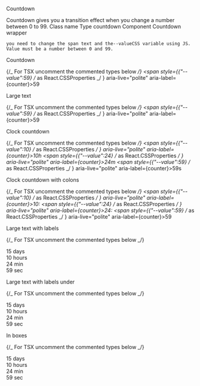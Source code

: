 Countdown

Countdown gives you a transition effect when you change a number between 0 to 99.
Class name
Type
countdown Component
Countdown wrapper

    you need to change the span text and the--valueCSS variable using JS. Value must be a number between 0 and 99.

Countdown

{/_ For TSX uncomment the commented types below _/}
<span className="countdown">
<span style={{"--value":59} /_ as React.CSSProperties _/ } aria-live="polite" aria-label={counter}>59</span>
</span>

Large text

{/_ For TSX uncomment the commented types below _/}
<span className="countdown font-mono text-6xl">
<span style={{"--value":59} /_ as React.CSSProperties _/ } aria-live="polite" aria-label={counter}>59</span>
</span>

Clock countdown

{/_ For TSX uncomment the commented types below _/}
<span className="countdown font-mono text-2xl">
<span style={{"--value":10} /_ as React.CSSProperties _/ } aria-live="polite" aria-label={counter}>10</span>h
<span style={{"--value":24} /_ as React.CSSProperties _/ } aria-live="polite" aria-label={counter}>24</span>m
<span style={{"--value":59} /_ as React.CSSProperties _/ } aria-live="polite" aria-label={counter}>59</span>s
</span>

Clock countdown with colons

{/_ For TSX uncomment the commented types below _/}
<span className="countdown font-mono text-2xl">
<span style={{"--value":10} /_ as React.CSSProperties _/ } aria-live="polite" aria-label={counter}>10</span>:
<span style={{"--value":24} /_ as React.CSSProperties _/ } aria-live="polite" aria-label={counter}>24</span>:
<span style={{"--value":59} /_ as React.CSSProperties _/ } aria-live="polite" aria-label={counter}>59</span>
</span>

Large text with labels

{/_ For TSX uncomment the commented types below _/}

<div className="flex gap-5">
  <div>
    <span className="countdown font-mono text-4xl">
        <span style={{"--value":15} /* as React.CSSProperties */ } aria-live="polite" aria-label={counter}>15</span>
    </span>
    days
  </div>
  <div>
    <span className="countdown font-mono text-4xl">
        <span style={{"--value":10} /* as React.CSSProperties */ } aria-live="polite" aria-label={counter}>10</span>
    </span>
    hours
  </div>
  <div>
    <span className="countdown font-mono text-4xl">
      <span style={{"--value":24} /* as React.CSSProperties */ } aria-live="polite" aria-label={counter}>24</span>
    </span>
    min
  </div>
  <div>
    <span className="countdown font-mono text-4xl">
      <span style={{"--value":59} /* as React.CSSProperties */ } aria-live="polite" aria-label={counter}>59</span>
    </span>
    sec
  </div>
</div>

Large text with labels under

{/_ For TSX uncomment the commented types below _/}

<div className="grid grid-flow-col gap-5 text-center auto-cols-max">
  <div className="flex flex-col">
    <span className="countdown font-mono text-5xl">
      <span style={{"--value":15} /* as React.CSSProperties */ } aria-live="polite" aria-label={counter}>15</span>
    </span>
    days
  </div>
  <div className="flex flex-col">
    <span className="countdown font-mono text-5xl">
      <span style={{"--value":10} /* as React.CSSProperties */ } aria-live="polite" aria-label={counter}>10</span>
    </span>
    hours
  </div>
  <div className="flex flex-col">
    <span className="countdown font-mono text-5xl">
      <span style={{"--value":24} /* as React.CSSProperties */ } aria-live="polite" aria-label={counter}>24</span>
    </span>
    min
  </div>
  <div className="flex flex-col">
    <span className="countdown font-mono text-5xl">
      <span style={{"--value":59} /* as React.CSSProperties */ } aria-live="polite" aria-label={counter}>59</span>
    </span>
    sec
  </div>
</div>

In boxes

{/_ For TSX uncomment the commented types below _/}

<div className="grid grid-flow-col gap-5 text-center auto-cols-max">
  <div className="flex flex-col p-2 bg-neutral rounded-box text-neutral-content">
    <span className="countdown font-mono text-5xl">
      <span style={{"--value":15} /* as React.CSSProperties */ } aria-live="polite" aria-label={counter}>15</span>
    </span>
    days
  </div>
  <div className="flex flex-col p-2 bg-neutral rounded-box text-neutral-content">
    <span className="countdown font-mono text-5xl">
      <span style={{"--value":10} /* as React.CSSProperties */ } aria-live="polite" aria-label={counter}>10</span>
    </span>
    hours
  </div>
  <div className="flex flex-col p-2 bg-neutral rounded-box text-neutral-content">
    <span className="countdown font-mono text-5xl">
      <span style={{"--value":24} /* as React.CSSProperties */ } aria-live="polite" aria-label={counter}>24</span>
    </span>
    min
  </div>
  <div className="flex flex-col p-2 bg-neutral rounded-box text-neutral-content">
    <span className="countdown font-mono text-5xl">
      <span style={{"--value":59} /* as React.CSSProperties */ } aria-live="polite" aria-label={counter}>59</span>
    </span>
    sec
  </div>
</div>
